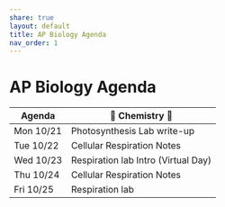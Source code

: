 ```yaml
---
share: true
layout: default
title: AP Biology Agenda
nav_order: 1
---
```

# AP Biology Agenda

| Agenda    | 🧪 Chemistry 🥽                     |
| --------- | ----------------------------------- |
| Mon 10/21 | Photosynthesis Lab write-up         |
| Tue 10/22 | Cellular Respiration Notes          |
| Wed 10/23 | Respiration lab Intro (Virtual Day) |
| Thu 10/24 | Cellular Respiration Notes          |
| Fri 10/25 | Respiration lab                     |
